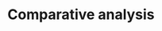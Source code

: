 ---
title: Comparative analysis
longTitle: 'Comparative analysis'
tags:
- gccommon
use:
- "[[Comparison]]"
---